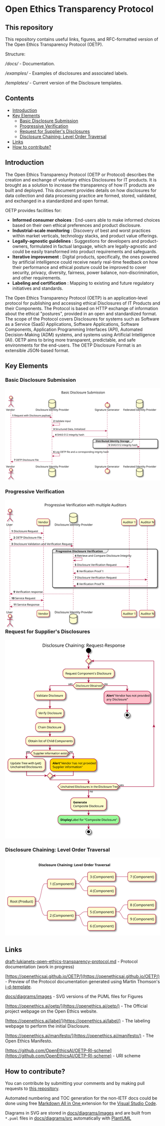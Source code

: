 # Open Ethics Transparency Protocol <!-- omit in toc -->

## This repository <!-- omit in toc -->

This repository contains useful links, figures, and RFC-formatted version of The Open Ethics Transparency Protocol (OETP).

Structure: 

*/docs/* - Documentation.

*/examples/* - Examples of disclosures and associated labels.

*/templates/* - Current version of the Disclosure templates.

## Contents <!-- omit in toc -->
- [Introduction](#introduction)
- [Key Elements](#key-elements)
  - [Basic Disclosure Submission](#basic-disclosure-submission)
  - [Progressive Verification](#progressive-verification)
  - [Request for Supplier&#39;s Disclosures](#request-for-suppliers-disclosures)
  - [Disclosure Chaining: Level Order Traversal](#disclosure-chaining-level-order-traversal)
- [Links](#links)
- [How to contribute?](#how-to-contribute)


## Introduction

The Open Ethics Transparency Protocol (OETP or Protocol) describes the creation and exchange of voluntary ethics Disclosures for IT products. It is brought as a solution to increase the transparency of how IT products are built and deployed. This document provides details on how disclosures for data collection and data processing practice are formed, stored, validated, and exchanged in a standardized and open format.

OETP provides facilities for:

* **Informed consumer choices** : End-users able to make informed choices based on their own ethical preferences and product disclosure.
* **Industrial-scale monitoring** : Discovery of best and worst practices within market verticals, technology stacks, and product value offerings.
* **Legally-agnostic guidelines** : Suggestions for developers and product-owners, formulated in factual language, which are legally-agnostic and could be easily transformed into product requirements and safeguards.
* **Iterative improvement** : Digital products, specifically, the ones powered by artificial intelligence could receive nearly real-time feedback on how their performance and ethical posture could be improved to cover security, privacy, diversity, fairness, power balance, non-discrimination, and other requirements.
* **Labeling and certification** : Mapping to existing and future regulatory initiatives and standards.

The Open Ethics Transparency Protocol (OETP) is an application-level protocol for publishing and accessing ethical Disclosures of IT Products and their Components. The Protocol is based on HTTP exchange of information about the ethical &quot;postures&quot;, provided in an open and standardized format. The scope of the Protocol covers Disclosures for systems such as Software as a Service (SaaS) Applications, Software Applications, Software Components, Application Programming Interfaces (API), Automated Decision-Making (ADM) systems, and systems using Artificial Intelligence (AI). OETP aims to bring more transparent, predictable, and safe environments for the end-users. The OETP Disclosure Format is an extensible JSON-based format.

## Key Elements

### Basic Disclosure Submission
<img src="docs/diagrams/images/disclosure-submission-basic/disclosure-submission-basic.svg" alt="Basic Disclosure Submission">

### Progressive Verification
<img src="docs/diagrams/images/disclosure-progressive-verification/disclosure-progressive-verification.svg" style="float: left; margin-right: 10px;" alt="Progressive Verification Scheme for Disclosures" />

### Request for Supplier&#39;s Disclosures
<img src="docs/diagrams/images/disclosure-chaining-request/disclosure-chaining-request.svg" alt="Disclosure Chaining: Request-Response">

### Disclosure Chaining: Level Order Traversal
<img src="docs/diagrams/images/disclosure-chaining-tree/disclosure-chaining-tree.svg" alt="Disclosure Chaining: Level Order Traversal">

## Links

[draft-lukianets-open-ethics-transparency-protocol.md](draft-lukianets-open-ethics-transparency-protocol.md) - Protocol documentation (work in progress)

[https://openethicsai.github.io/OETP/](https://openethicsai.github.io/OETP/) - Preview of the Protocol documentation generated using Martin Thomson's [i-d-template](https://github.com/martinthomson/i-d-template).

[docs/diagrams/images](docs/diagrams/images/) - SVG versions of the PUML files for Figures

[https://openethics.ai/oetp/](https://openethics.ai/oetp/) - The Official project webpage on the Open Ethics website.

[https://openethics.ai/label/](https://openethics.ai/label/) - The labeling webpage to perform the initial Disclosure.

[https://openethics.ai/manifesto/](https://openethics.ai/manifesto/) - The Open Ethics Manifesto.

[https://github.com/OpenEthicsAI/OETP-RI-scheme](https://github.com/OpenEthicsAI/OETP-RI-scheme) - URI scheme

## How to contribute?
You can contribute by submitting your comments and by making pull requests to [this repository](https://github.com/OpenEthicsAI/OETP).

Automated numbering and TOC generation for the non-IETF docs could be done using free [Markdown All in One
](https://marketplace.visualstudio.com/items?itemName=yzhang.markdown-all-in-one
) extension for the [Visual Studio Code](https://code.visualstudio.com/).

Diagrams in SVG are stored in [docs/diagrams/images](docs/diagrams/images/) and are built from `*.puml` files in [docs/diagrams/src](docs/diagrams/src/) automatically with [PlantUML](https://plantuml.com/)
